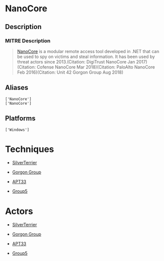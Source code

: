 
# NanoCore

## Description

### MITRE Description

> [NanoCore](https://attack.mitre.org/software/S0336) is a modular remote access tool developed in .NET that can be used to spy on victims and steal information. It has been used by threat actors since 2013.(Citation: DigiTrust NanoCore Jan 2017)(Citation: Cofense NanoCore Mar 2018)(Citation: PaloAlto NanoCore Feb 2016)(Citation: Unit 42 Gorgon Group Aug 2018)

## Aliases

```
['NanoCore']
['NanoCore']
```

## Platforms

```
['Windows']
```

# Techniques


* [SilverTerrier](../techniques/SilverTerrier.md)

* [Gorgon Group](../techniques/Gorgon-Group.md)
    
* [APT33](../techniques/APT33.md)
    
* [Group5](../techniques/Group5.md)
    

# Actors


* [SilverTerrier](../actors/SilverTerrier.md)

* [Gorgon Group](../actors/Gorgon-Group.md)
    
* [APT33](../actors/APT33.md)
    
* [Group5](../actors/Group5.md)
    

